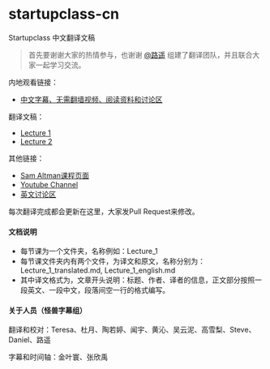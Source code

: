 startupclass-cn
===============

Startupclass 中文翻译文稿

> 首先要谢谢大家的热情参与，也谢谢 [@路遥](http://blog.zhangluyao.com) 组建了翻译团队，并且联合大家一起学习交流。

内地观看链接：

* [中文字幕、无需翻墙视频、阅读资料和讨论区](http://startupclass.club/)

翻译文稿：

* [Lecture 1](https://github.com/kalasoo/startupclass-cn/blob/master/Lecture_1/Lecture_1_translated.md)
* [Lecture 2](https://github.com/kalasoo/startupclass-cn/blob/master/Lecture_2/Lecture_2_translated.md)


其他链接：

* [Sam Altman课程页面](http://startupclass.samaltman.com/)
* [Youtube Channel](https://www.youtube.com/channel/UCxIJaCMEptJjxmmQgGFsnCg)
* [英文讨论区](http://startupclass.co/)

每次翻译完成都会更新在这里，大家发Pull Request来修改。

#### 文档说明

* 每节课为一个文件夹，名称例如：Lecture_1
* 每节课文件夹内有两个文件，为译文和原文，名称分别为：Lecture_1_translated.md, Lecture_1_english.md
* 其中译文格式为，文章开头说明：标题、作者、译者的信息，正文部分按照一段英文、一段中文，段落间空一行的格式编写。

#### 关于人员（怪兽字幕组）

翻译和校对：Teresa、杜月、陶若婷、闻宇、黄沁、吴云泥、高雪梨、Steve、Daniel、路遥

字幕和时间轴：金叶寰、张欣禹
